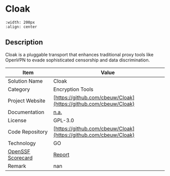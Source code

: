 # Cloak 



```{image} https://user-images.githubusercontent.com/7034308/96387206-3e214100-1198-11eb-8917-689d7c56e0cd.png 
:width: 200px 
:align: center 
```

## Description 
Cloak is a pluggable transport that enhances traditional proxy tools like OpenVPN to evade sophisticated censorship and data discrimination.

| Item |  Value |
| ------ | ------ |
| Solution Name | Cloak |
| Category | Encryption Tools |
| Project Website | [https://github.com/cbeuw/Cloak](https://github.com/cbeuw/Cloak) |
| Documentation | [n.a.](n.a.) |
| License | GPL-3.0 |
| Code Repository | [https://github.com/cbeuw/Cloak](https://github.com/cbeuw/Cloak) |
| Technology | GO |
| [OpenSSF Scorecard](https://scorecard.dev/) | [Report](https://securityscorecards.dev/viewer/?uri=github.com/cbeuw/Cloak) |
| Remark | nan |  


